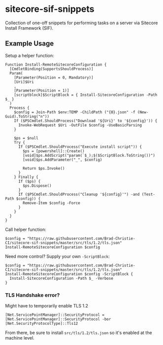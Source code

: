 # sitecore-sif-snippets
Collection of one-off snippets for performing tasks on a server via Sitecore Install Framework (SIF).

## Example Usage

Setup a helper function:

```
Function Install-RemoteSitecoreConfiguration {
  [CmdletBinding(SupportsShouldProcess)]
  Param(
    [Parameter(Position = 0, Mandatory)]
    [Uri]$Uri
    ,
    [Parameter(Position = 1)]
    [scriptblock]$ScriptBlock = { Install-SitecoreConfiguration -Path $_ }
  )
  Process {
    $config = Join-Path $env:TEMP -ChildPath ("{0}.json" -f (New-Guid).ToString("n"))
    If ($PSCmdlet.ShouldProcess("Download '${Uri}' to '${config}')) {
      Invoke-WebRequest $Uri -OutFile $config -UseBasicParsing
    }

    $ps = $null
    Try {
      If ($PSCmdlet.ShouldProcess("Execute install script")) {
        $ps = [powershell]::Create()
        [void]$ps.AddScript("param(`$_);$($ScriptBlock.ToString())")
        [void]$ps.AddParameter("_", $config)
      
        Return $ps.Invoke()
      }
    } Finally {
      If ($ps) {
        $ps.Dispose()
      }
      If ($PSCmdlet.ShouldProcess("Cleanup '${config}'") -and (Test-Path $config)) {
        Remove-Item $config -Force
      }
    }
  }
}
```

Call helper function:

```
$config = "https://raw.githubusercontent.com/Brad-Christie-CI/sitecore-sif-snippets/master/src/tls/1.2/tls.json"
Install-RemoteSitecoreConfiguration $config
```

Need more control? Supply your own `-ScriptBlock`:

```
$config = "https://raw.githubusercontent.com/Brad-Christie-CI/sitecore-sif-snippets/master/src/tls/1.2/tls.json"
Install-RemoteSitecoreConfiguration $config -ScriptBlock {
  Install-SitecoreConfiguration -Path $_ -Verbose 
}
```

### TLS Handshake error?

Might have to temporarily enable TLS 1.2

```
[Net.ServicePointManager]::SecurityProtocol = [Net.ServicePointManager]::SecurityProtocol -bor [Net.SecurityProtocolType]::Tls12
```

From there, be sure to install `src/tls/1.2/tls.json` so it's enabled at the machine level.